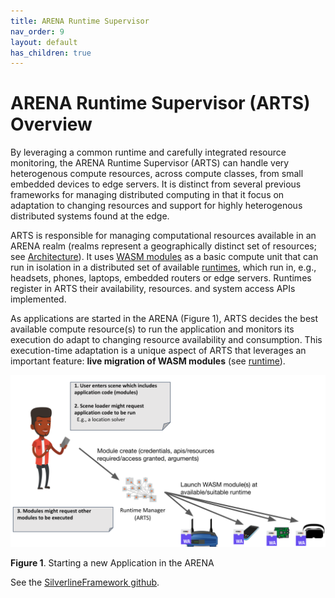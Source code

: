 ```yaml
---
title: ARENA Runtime Supervisor
nav_order: 9
layout: default
has_children: true
---
```


# ARENA Runtime Supervisor (ARTS) Overview

By leveraging a common runtime and carefully integrated resource monitoring, the ARENA Runtime Supervisor (ARTS) can handle very heterogenous compute resources, across compute classes, from small embedded devices to edge servers. It is distinct from several previous frameworks for managing distributed computing in that it focus on adaptation to changing resources and support for highly heterogenous distributed systems found at the edge.

ARTS is responsible for managing computational resources available in an ARENA realm (realms represent a geographically distinct set of resources; see [Architecture](../architecture/)). It uses [WASM modules](https://webassembly.github.io/spec/core/syntax/modules.html) as a basic compute unit that can run in isolation in a distributed set of available [runtimes](runtime), which run in, e.g., headsets, phones, laptops, embedded routers or edge servers. Runtimes register in ARTS their availability, resources. and system access APIs implemented.

As applications are started in the ARENA (Figure 1), ARTS decides the best available compute resource(s) to run the application and monitors its execution do adapt to changing resource availability and consumption. This execution-time adaptation is a unique aspect of ARTS that leverages an important feature: **live migration of WASM modules** (see [runtime](runtime)).

![img](../../assets/img/arena-arts-app-start.png)

 **Figure 1**. Starting a new Application in the ARENA

See the [SilverlineFramework github](https://github.com/SilverLineFramework/orchestrator).
